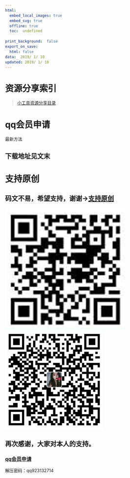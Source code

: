 ```yaml
---
html:
  embed_local_images: true
  embed_svg: true
  offline: true
  toc:  undefined

print_background:  false
export_on_save:
  html: false
data:  2019/ 1/ 10
updated: 2019/ 1/ 10
---
```


# 资源分享索引

> [小工具资源分享目录](https://blog.csdn.net/qq923132714/article/details/86247202 "小工具资源分享目录")



# qq会员申请

最新方法

## 下载地址见文末

# 支持原创
## 码文不易，希望支持，谢谢->**[支持原创](http://blog.csdn.net/qq923132714/article/details/79399145)**
![微信支付](https://raw.githubusercontent.com/923132714/my_picture/master/blog/support/weixin.png)![微信支付](https://raw.githubusercontent.com/923132714/my_picture/master/blog/support/支付宝.png)
## 再次感谢，大家对本人的支持。

### [qq会员申请](http://u16848854.ctfile.net/fs/16848854-330345814 "qq会员申请")

解压密码：qq923132714
